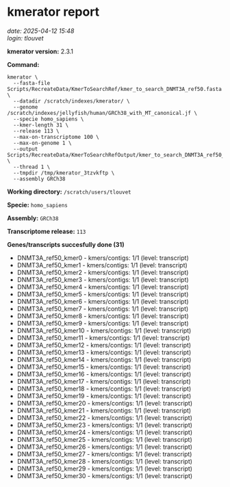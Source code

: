 # kmerator report
*date: 2025-04-12 15:48*  
*login: tlouvet*

**kmerator version:** 2.3.1

**Command:**

```
kmerator \
  --fasta-file Scripts/RecreateData/KmerToSearchRef/kmer_to_search_DNMT3A_ref50.fasta \
  --datadir /scratch/indexes/kmerator/ \
  --genome /scratch/indexes/jellyfish/human/GRCh38_with_MT_canonical.jf \
  --specie homo_sapiens \
  --kmer-length 31 \
  --release 113 \
  --max-on-transcriptome 100 \
  --max-on-genome 1 \
  --output Scripts/RecreateData/KmerToSearchRefOutput/kmer_to_search_DNMT3A_ref50_output \
  --thread 1 \
  --tmpdir /tmp/kmerator_3tzvkftp \
  --assembly GRCh38
```

**Working directory:** `/scratch/users/tlouvet`

**Specie:** `homo_sapiens`

**Assembly:** `GRCh38`

**Transcriptome release:** `113`

**Genes/transcripts succesfully done (31)**

- DNMT3A_ref50_kmer0 - kmers/contigs: 1/1 (level: transcript)
- DNMT3A_ref50_kmer1 - kmers/contigs: 1/1 (level: transcript)
- DNMT3A_ref50_kmer2 - kmers/contigs: 1/1 (level: transcript)
- DNMT3A_ref50_kmer3 - kmers/contigs: 1/1 (level: transcript)
- DNMT3A_ref50_kmer4 - kmers/contigs: 1/1 (level: transcript)
- DNMT3A_ref50_kmer5 - kmers/contigs: 1/1 (level: transcript)
- DNMT3A_ref50_kmer6 - kmers/contigs: 1/1 (level: transcript)
- DNMT3A_ref50_kmer7 - kmers/contigs: 1/1 (level: transcript)
- DNMT3A_ref50_kmer8 - kmers/contigs: 1/1 (level: transcript)
- DNMT3A_ref50_kmer9 - kmers/contigs: 1/1 (level: transcript)
- DNMT3A_ref50_kmer10 - kmers/contigs: 1/1 (level: transcript)
- DNMT3A_ref50_kmer11 - kmers/contigs: 1/1 (level: transcript)
- DNMT3A_ref50_kmer12 - kmers/contigs: 1/1 (level: transcript)
- DNMT3A_ref50_kmer13 - kmers/contigs: 1/1 (level: transcript)
- DNMT3A_ref50_kmer14 - kmers/contigs: 1/1 (level: transcript)
- DNMT3A_ref50_kmer15 - kmers/contigs: 1/1 (level: transcript)
- DNMT3A_ref50_kmer16 - kmers/contigs: 1/1 (level: transcript)
- DNMT3A_ref50_kmer17 - kmers/contigs: 1/1 (level: transcript)
- DNMT3A_ref50_kmer18 - kmers/contigs: 1/1 (level: transcript)
- DNMT3A_ref50_kmer19 - kmers/contigs: 1/1 (level: transcript)
- DNMT3A_ref50_kmer20 - kmers/contigs: 1/1 (level: transcript)
- DNMT3A_ref50_kmer21 - kmers/contigs: 1/1 (level: transcript)
- DNMT3A_ref50_kmer22 - kmers/contigs: 1/1 (level: transcript)
- DNMT3A_ref50_kmer23 - kmers/contigs: 1/1 (level: transcript)
- DNMT3A_ref50_kmer24 - kmers/contigs: 1/1 (level: transcript)
- DNMT3A_ref50_kmer25 - kmers/contigs: 1/1 (level: transcript)
- DNMT3A_ref50_kmer26 - kmers/contigs: 1/1 (level: transcript)
- DNMT3A_ref50_kmer27 - kmers/contigs: 1/1 (level: transcript)
- DNMT3A_ref50_kmer28 - kmers/contigs: 1/1 (level: transcript)
- DNMT3A_ref50_kmer29 - kmers/contigs: 1/1 (level: transcript)
- DNMT3A_ref50_kmer30 - kmers/contigs: 1/1 (level: transcript)
